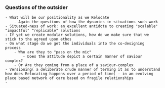 ### Questions of the outsider
	- What will be our positionality as we Relocate
		- Again the questions of how the dynamics in situations such work
	- Situated-ness of work: an excellent antidote to creating "scalable" "impactful" "replicable" solutions
	- If yet we create modular solutions, how do we make sure that we stick to the agreed upon ethos
	- On what stage do we get the individuals into the co-designing process
		- Who are they to "pass on the mic"
			- Does the attitude depict a certain manner of saviour complex?
		- Or Are they coming from a place of a saviour-complex
	- Versioning( a deliberate crude manner of terming it as to understand how does Relocating happens over a period of time) - in an evolving place based network of care based on fragile relationships
	-